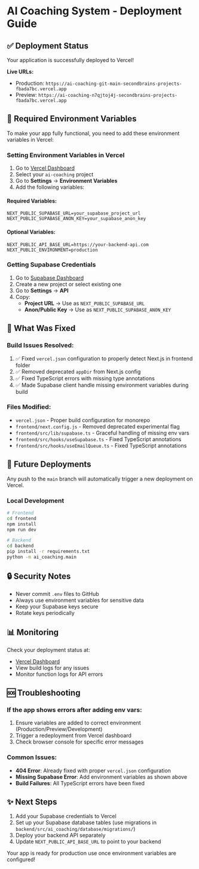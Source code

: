 # AI Coaching System - Deployment Guide

## ✅ Deployment Status
Your application is successfully deployed to Vercel! 

**Live URLs:**
- Production: `https://ai-coaching-git-main-secondbrains-projects-fbada7bc.vercel.app`
- Preview: `https://ai-coaching-n7qjtoj4j-secondbrains-projects-fbada7bc.vercel.app`

## 🔧 Required Environment Variables

To make your app fully functional, you need to add these environment variables in Vercel:

### Setting Environment Variables in Vercel

1. Go to [Vercel Dashboard](https://vercel.com/dashboard)
2. Select your `ai-coaching` project
3. Go to **Settings** → **Environment Variables**
4. Add the following variables:

#### Required Variables:
```
NEXT_PUBLIC_SUPABASE_URL=your_supabase_project_url
NEXT_PUBLIC_SUPABASE_ANON_KEY=your_supabase_anon_key
```

#### Optional Variables:
```
NEXT_PUBLIC_API_BASE_URL=https://your-backend-api.com
NEXT_PUBLIC_ENVIRONMENT=production
```

### Getting Supabase Credentials

1. Go to [Supabase Dashboard](https://app.supabase.com)
2. Create a new project or select existing one
3. Go to **Settings** → **API**
4. Copy:
   - **Project URL** → Use as `NEXT_PUBLIC_SUPABASE_URL`
   - **Anon/Public Key** → Use as `NEXT_PUBLIC_SUPABASE_ANON_KEY`

## 📝 What Was Fixed

### Build Issues Resolved:
1. ✅ Fixed `vercel.json` configuration to properly detect Next.js in frontend folder
2. ✅ Removed deprecated `appDir` from Next.js config
3. ✅ Fixed TypeScript errors with missing type annotations
4. ✅ Made Supabase client handle missing environment variables during build

### Files Modified:
- `vercel.json` - Proper build configuration for monorepo
- `frontend/next.config.js` - Removed deprecated experimental flag
- `frontend/src/lib/supabase.ts` - Graceful handling of missing env vars
- `frontend/src/hooks/useSupabase.ts` - Fixed TypeScript annotations
- `frontend/src/hooks/useEmailQueue.ts` - Fixed TypeScript annotations

## 🚀 Future Deployments

Any push to the `main` branch will automatically trigger a new deployment on Vercel.

### Local Development

```bash
# Frontend
cd frontend
npm install
npm run dev

# Backend
cd backend
pip install -r requirements.txt
python -m ai_coaching.main
```

## 🔒 Security Notes

- Never commit `.env` files to GitHub
- Always use environment variables for sensitive data
- Keep your Supabase keys secure
- Rotate keys periodically

## 📊 Monitoring

Check your deployment status at:
- [Vercel Dashboard](https://vercel.com/dashboard)
- View build logs for any issues
- Monitor function logs for API errors

## 🆘 Troubleshooting

### If the app shows errors after adding env vars:
1. Ensure variables are added to correct environment (Production/Preview/Development)
2. Trigger a redeployment from Vercel dashboard
3. Check browser console for specific error messages

### Common Issues:
- **404 Error**: Already fixed with proper `vercel.json` configuration
- **Missing Supabase Error**: Add environment variables as shown above
- **Build Failures**: All TypeScript errors have been fixed

## ✨ Next Steps

1. Add your Supabase credentials to Vercel
2. Set up your Supabase database tables (use migrations in `backend/src/ai_coaching/database/migrations/`)
3. Deploy your backend API separately
4. Update `NEXT_PUBLIC_API_BASE_URL` to point to your backend

Your app is ready for production use once environment variables are configured!